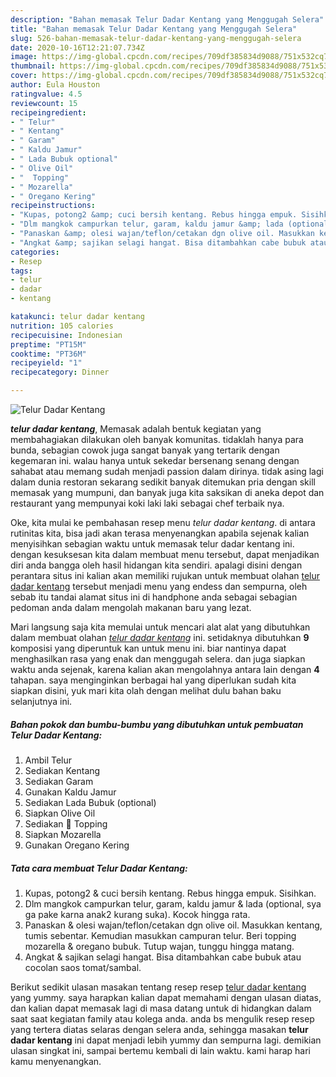 ```yaml
---
description: "Bahan memasak Telur Dadar Kentang yang Menggugah Selera"
title: "Bahan memasak Telur Dadar Kentang yang Menggugah Selera"
slug: 526-bahan-memasak-telur-dadar-kentang-yang-menggugah-selera
date: 2020-10-16T12:21:07.734Z
image: https://img-global.cpcdn.com/recipes/709df385834d9088/751x532cq70/telur-dadar-kentang-foto-resep-utama.jpg
thumbnail: https://img-global.cpcdn.com/recipes/709df385834d9088/751x532cq70/telur-dadar-kentang-foto-resep-utama.jpg
cover: https://img-global.cpcdn.com/recipes/709df385834d9088/751x532cq70/telur-dadar-kentang-foto-resep-utama.jpg
author: Eula Houston
ratingvalue: 4.5
reviewcount: 15
recipeingredient:
- " Telur"
- " Kentang"
- " Garam"
- " Kaldu Jamur"
- " Lada Bubuk optional"
- " Olive Oil"
- "  Topping"
- " Mozarella"
- " Oregano Kering"
recipeinstructions:
- "Kupas, potong2 &amp; cuci bersih kentang. Rebus hingga empuk. Sisihkan."
- "Dlm mangkok campurkan telur, garam, kaldu jamur &amp; lada (optional, sya ga pake karna anak2 kurang suka). Kocok hingga rata."
- "Panaskan &amp; olesi wajan/teflon/cetakan dgn olive oil. Masukkan kentang, tumis sebentar. Kemudian masukkan campuran telur. Beri topping mozarella &amp; oregano bubuk. Tutup wajan, tunggu hingga matang."
- "Angkat &amp; sajikan selagi hangat. Bisa ditambahkan cabe bubuk atau cocolan saos tomat/sambal."
categories:
- Resep
tags:
- telur
- dadar
- kentang

katakunci: telur dadar kentang 
nutrition: 105 calories
recipecuisine: Indonesian
preptime: "PT15M"
cooktime: "PT36M"
recipeyield: "1"
recipecategory: Dinner

---
```



![Telur Dadar Kentang](https://img-global.cpcdn.com/recipes/709df385834d9088/751x532cq70/telur-dadar-kentang-foto-resep-utama.jpg)

<b><i>telur dadar kentang</i></b>, Memasak adalah bentuk kegiatan yang membahagiakan dilakukan oleh banyak komunitas. tidaklah hanya para bunda, sebagian cowok juga sangat banyak yang tertarik dengan kegemaran ini. walau hanya untuk sekedar bersenang senang dengan sahabat atau memang sudah menjadi passion dalam dirinya. tidak asing lagi dalam dunia restoran sekarang sedikit banyak ditemukan pria dengan skill memasak yang mumpuni, dan banyak juga kita saksikan di aneka depot dan restaurant yang mempunyai koki laki laki sebagai chef terbaik nya.



Oke, kita mulai ke pembahasan resep menu <i>telur dadar kentang</i>. di antara rutinitas kita, bisa jadi akan terasa menyenangkan apabila sejenak kalian menyisihkan sebagian waktu untuk memasak telur dadar kentang ini. dengan kesuksesan kita dalam membuat menu tersebut, dapat menjadikan diri anda bangga oleh hasil hidangan kita sendiri. apalagi disini dengan perantara situs ini kalian akan memiliki rujukan untuk membuat olahan <u>telur dadar kentang</u> tersebut menjadi menu yang endess dan sempurna, oleh sebab itu tandai alamat situs ini di handphone anda sebagai sebagian pedoman anda dalam mengolah makanan baru yang lezat.


Mari langsung saja kita memulai untuk mencari alat alat yang dibutuhkan dalam membuat olahan <u><i>telur dadar kentang</i></u> ini. setidaknya dibutuhkan <b>9</b> komposisi yang diperuntuk kan untuk menu ini. biar nantinya dapat menghasilkan rasa yang enak dan menggugah selera. dan juga siapkan waktu anda sejenak, karena kalian akan mengolahnya antara lain dengan <b>4</b> tahapan. saya menginginkan berbagai hal yang diperlukan sudah kita siapkan disini, yuk mari kita olah dengan melihat dulu bahan baku selanjutnya ini.

<!--inarticleads1-->

##### Bahan pokok dan bumbu-bumbu yang dibutuhkan untuk pembuatan Telur Dadar Kentang:

1. Ambil  Telur
1. Sediakan  Kentang
1. Sediakan  Garam
1. Gunakan  Kaldu Jamur
1. Sediakan  Lada Bubuk (optional)
1. Siapkan  Olive Oil
1. Sediakan  🧀 Topping
1. Siapkan  Mozarella
1. Gunakan  Oregano Kering




<!--inarticleads2-->

##### Tata cara membuat Telur Dadar Kentang:

1. Kupas, potong2 &amp; cuci bersih kentang. Rebus hingga empuk. Sisihkan.
1. Dlm mangkok campurkan telur, garam, kaldu jamur &amp; lada (optional, sya ga pake karna anak2 kurang suka). Kocok hingga rata.
1. Panaskan &amp; olesi wajan/teflon/cetakan dgn olive oil. Masukkan kentang, tumis sebentar. Kemudian masukkan campuran telur. Beri topping mozarella &amp; oregano bubuk. Tutup wajan, tunggu hingga matang.
1. Angkat &amp; sajikan selagi hangat. Bisa ditambahkan cabe bubuk atau cocolan saos tomat/sambal.




Berikut sedikit ulasan masakan tentang resep resep <u>telur dadar kentang</u> yang yummy. saya harapkan kalian dapat memahami dengan ulasan diatas, dan kalian dapat memasak lagi di masa datang untuk di hidangkan dalam saat saat kegiatan family atau kolega anda. anda bs mengulik resep resep yang tertera diatas selaras dengan selera anda, sehingga masakan <b>telur dadar kentang</b> ini dapat menjadi lebih yummy dan sempurna lagi. demikian ulasan singkat ini, sampai bertemu kembali di lain waktu. kami harap hari kamu menyenangkan.
